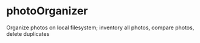 # photoOrganizer
Organize photos on local filesystem;  inventory all photos, compare photos, delete duplicates
